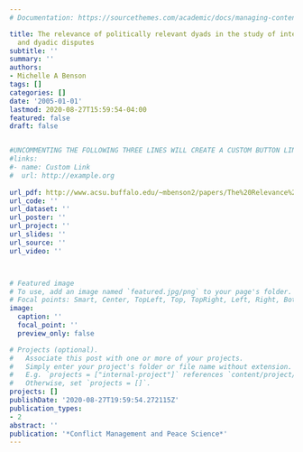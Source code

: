 ```yaml
---
# Documentation: https://sourcethemes.com/academic/docs/managing-content/

title: The relevance of politically relevant dyads in the study of interdependence
  and dyadic disputes
subtitle: ''
summary: ''
authors:
- Michelle A Benson
tags: []
categories: []
date: '2005-01-01'
lastmod: 2020-08-27T15:59:54-04:00
featured: false
draft: false


#UNCOMMENTING THE FOLLOWING THREE LINES WILL CREATE A CUSTOM BUTTON LINK
#links:
#- name: Custom Link
#  url: http://example.org
  
url_pdf: http://www.acsu.buffalo.edu/~mbenson2/papers/The%20Relevance%20of%20Politically%20Relevant%20Dyads.pdf
url_code: ''
url_dataset: ''
url_poster: ''
url_project: ''
url_slides: ''
url_source: ''
url_video: ''



# Featured image
# To use, add an image named `featured.jpg/png` to your page's folder.
# Focal points: Smart, Center, TopLeft, Top, TopRight, Left, Right, BottomLeft, Bottom, BottomRight.
image:
  caption: ''
  focal_point: ''
  preview_only: false

# Projects (optional).
#   Associate this post with one or more of your projects.
#   Simply enter your project's folder or file name without extension.
#   E.g. `projects = ["internal-project"]` references `content/project/deep-learning/index.md`.
#   Otherwise, set `projects = []`.
projects: []
publishDate: '2020-08-27T19:59:54.272115Z'
publication_types:
- 2
abstract: ''
publication: '*Conflict Management and Peace Science*'
---
```

